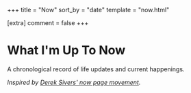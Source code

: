 +++
title = "Now"
sort_by = "date"
template = "now.html"

[extra]
comment = false
+++

# What I'm Up To Now

A chronological record of life updates and current happenings.

*Inspired by [Derek Sivers' now page movement](https://nownownow.com/about).*